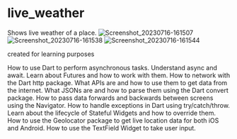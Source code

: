 # live_weather

Shows live weather of a place.
![Screenshot_20230716-161507](https://github.com/shreyash0257/Live-Weather/assets/98897735/631c1514-5b3b-4845-aa44-77d34ebd11a0)
![Screenshot_20230716-161538](https://github.com/shreyash0257/Live-Weather/assets/98897735/e98967ce-8d22-4680-bf7d-be43e9456058)
![Screenshot_20230716-161544](https://github.com/shreyash0257/Live-Weather/assets/98897735/de9efd9d-ffed-4c8c-8d22-71e82a0993e0)


created for learning purposes

How to use Dart to perform asynchronous tasks.
Understand async and await.
Learn about Futures and how to work with them.
How to network with the Dart http package.
What APIs are and how to use them to get data from the internet.
What JSONs are and how to parse them using the Dart convert package.
How to pass data forwards and backwards between screens using the Navigator.
How to handle exceptions in Dart using try/catch/throw.
Learn about the lifecycle of Stateful Widgets and how to override them.
How to use the Geolocator package to get live location data for both iOS and Android.
How to use the TextField Widget to take user input.
